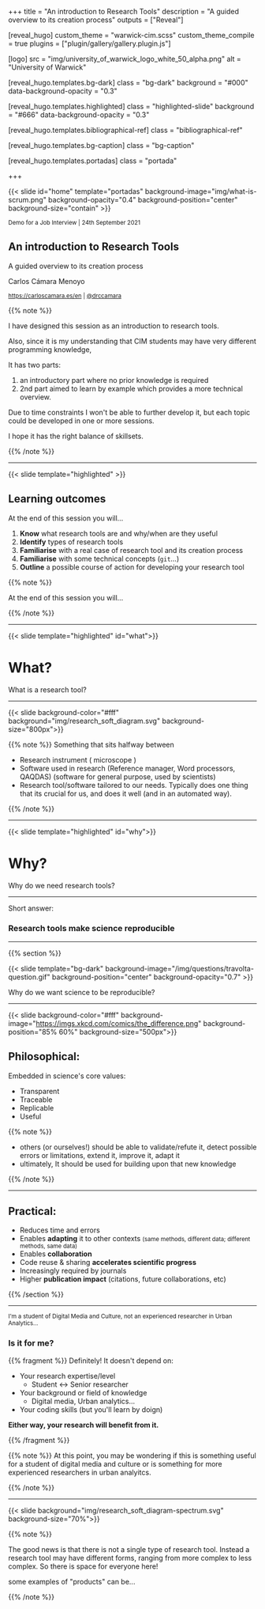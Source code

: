 +++
title = "An introduction to Research Tools"
description = "A guided overview to its creation process"
outputs = ["Reveal"]


[reveal_hugo]
custom_theme = "warwick-cim.scss"
custom_theme_compile = true
plugins = ["plugin/gallery/gallery.plugin.js"]

[logo]
src = "img/university_of_warwick_logo_white_50_alpha.png"
alt = "University of Warwick"

[reveal_hugo.templates.bg-dark]
class = "bg-dark"
background = "#000"
data-background-opacity = "0.3"

[reveal_hugo.templates.highlighted]
class = "highlighted-slide"
background = "#666"
data-background-opacity = "0.3"

[reveal_hugo.templates.bibliographical-ref]
class = "bibliographical-ref"

[reveal_hugo.templates.bg-caption]
class = "bg-caption"

[reveal_hugo.templates.portadas]
class = "portada"

+++

{{< slide id="home" template="portadas" background-image="img/what-is-scrum.png"  background-opacity="0.4" background-position="center" background-size="contain" >}}

<div class="borders">

<small>Demo for a Job Interview | 24th September 2021</small>

<h2>An introduction to Research Tools</h2>

A guided overview to its creation process


<div class="authors">
<p>Carlos Cámara Menoyo</p>

<small><a href="https://carloscamara.es/en">https://carloscamara.es/en</a> | <a href="https://twitter.com/drccamara">@drccamara</a></small>

</div>

</div>

{{% note %}}

I have designed this session as an introduction to research tools.

Also, since it is my understanding that CIM students may have very different programming knowledge,

It has two parts: 
1. an introductory part where no prior knowledge is required 
2. 2nd part aimed to learn by example which provides a more technical overview. 

Due to time constraints I won't be able to further develop it, but each topic could be developed in one or more sessions. 

I hope it has the right balance of skillsets.

{{% /note %}}

---

{{< slide template="highlighted" >}}

## Learning outcomes

At the end of this session you will...

1. **Know** what research tools are and why/when are they useful
2. **Identify** types of research tools
3. **Familiarise** with a real case of research tool and its creation process
5. **Familiarise** with some technical concepts (`git`...)
4. **Outline** a possible course of action for developing your research tool

{{% note %}}

At the end of this session you will...

{{% /note %}}

---

{{< slide template="highlighted" id="what">}}

# What?

What is a research tool?

---

<!-- {{< slide background="img/research_soft_diagram.png" background-position="80% 60%" background-size="800px">}} -->
{{< slide background-color="#fff" background="img/research_soft_diagram.svg" background-size="800px">}}


{{% note %}}
Something that sits halfway between 

* Research instrument ( microscope )
* Software used in research (Reference manager, Word processors, QAQDAS) (software for general purpose, used by scientists)
* Research tool/software tailored to our needs. Typically does one thing that its crucial for us, and does it well (and in an automated way).

{{% /note %}}


---



{{< slide template="highlighted" id="why">}}

# Why?

Why do we need research tools?

---

Short answer: 

### Research tools make science reproducible

---

{{% section %}}

{{< slide template="bg-dark" background-image="/img/questions/travolta-question.gif" background-position="center" background-opacity="0.7" >}}


Why do we want science to be reproducible?

---



{{< slide background-color="#fff" background-image="https://imgs.xkcd.com/comics/the_difference.png" background-position="85% 60%" background-size="500px">}}


<!-- ![](https://imgs.xkcd.com/comics/the_difference.png) -->

## Philosophical: 

Embedded in science's core values: 
  
* Transparent
* Traceable 
* Replicable
* Useful

{{% note %}}

* others (or ourselves!) should be able to validate/refute it, detect possible errors or limitations, extend it, improve it, adapt it
* ultimately, It should be used for building upon that new knowledge

{{% /note %}}

---

## Practical:

* Reduces time and errors
* Enables **adapting** it to other contexts <small>(same methods, different data; different methods, same data)</small>
* Enables **collaboration**
* Code reuse & sharing **accelerates scientific progress**
* Increasingly required by journals
* Higher **publication impact** (citations, future collaborations, etc)

{{% /section %}}

--- 

<small>I'm a student of Digital Media and Culture, not an experienced researcher in Urban Analytics...</small>

### Is it for me?

{{% fragment %}} Definitely! It doesn't depend on: 

* Your research expertise/level
    * Student <-> Senior researcher
* Your background or field of knowledge
    * Digital media, Urban analytics...
* Your coding skills (but you'll learn by doign)

**Either way, your research will benefit from it.**

{{% /fragment %}}



{{% note %}}
At this point, you may be wondering if this is something useful for a student of digital media and culture or is something for more experienced researchers in urban analyitcs.

{{% /note %}}

---

{{< slide background="img/research_soft_diagram-spectrum.svg" background-size="70%">}}


{{% note %}}

The good news is that there is not a single type of research tool. Instead a research tool may have different forms, ranging from more complex to less complex. So there is space for everyone here!

some examples of "products" can be...

{{% /note %}}
